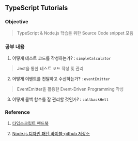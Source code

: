 ## TypeScript Tutorials

### Objective

> TypeScript & Node.js 학습을 위한 Source Code snippet 모음

### 공부 내용

1. 어떻게 테스트 코드를 작성하는가? : `simpleCalculator`

> Jest을 통한 테스트 코드 작성 및 관리

2. 어떻게 이벤트를 전달하고 수신하는가? : `eventEmitter`

> EventEmitter을 활용한 Event-Driven Programming 작성

3. 어떻게 콜백 함수를 잘 관리할 것인가? : `callbackHell`

### Reference

1. [타입스크립트 핸드북](https://www.google.com/search?q=Snippet&rlz=1C5CHFA_enKR919KR920&oq=Snippet&aqs=chrome..69i57j0i512l4j69i60l3.2009j0j7&sourceid=chrome&ie=UTF-8)

2. [Node.js 디자인 패턴 바이블-github 저장소](https://github.com/PacktPublishing/Node.js-Design-Patterns-Third-Edition)